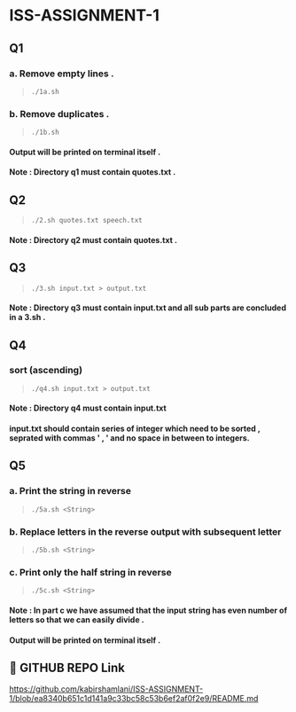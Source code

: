 # ISS-ASSIGNMENT-1
## Q1
### a. Remove empty lines . 
>     ./1a.sh 
### b. Remove duplicates .
>     ./1b.sh
#### Output will be printed on terminal itself .
#### Note : Directory q1 must contain quotes.txt .
## Q2
>     ./2.sh quotes.txt speech.txt
#### Note : Directory q2 must contain quotes.txt .
## Q3
>     ./3.sh input.txt > output.txt
#### Note : Directory q3 must contain input.txt and all sub parts are concluded in a 3.sh .
## Q4
### sort (ascending) 
>     ./q4.sh input.txt > output.txt
#### Note : Directory q4 must contain input.txt
#### input.txt should contain series of integer which need to be sorted , seprated with commas ' , ' and no space in between to integers.
## Q5
### a. Print the string in reverse
>     ./5a.sh <String>
### b. Replace letters in the reverse output with subsequent letter
>     ./5b.sh <String>
### c. Print only the half string in reverse
>     ./5c.sh <String>
#### Note : In part c we have assumed that the input string has even number of letters so that we can easily divide .
#### Output will be printed on terminal itself .
## 🔗 GITHUB REPO Link
https://github.com/kabirshamlani/ISS-ASSIGNMENT-1/blob/ea8340b651c1d141a9c33bc58c53b6ef2af0f2e9/README.md
  
